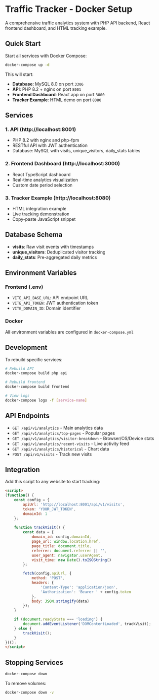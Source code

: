 # Traffic Tracker - Docker Setup

A comprehensive traffic analytics system with PHP API backend, React frontend dashboard, and HTML tracking example.

## Quick Start

Start all services with Docker Compose:

```bash
docker-compose up -d
```

This will start:
- **Database**: MySQL 8.0 on port `3306`
- **API**: PHP 8.2 + nginx on port `8001` 
- **Frontend Dashboard**: React app on port `3000`
- **Tracker Example**: HTML demo on port `8080`

## Services

### 1. API (http://localhost:8001)
- PHP 8.2 with nginx and php-fpm
- RESTful API with JWT authentication
- Database: MySQL with visits, unique_visitors, daily_stats tables

### 2. Frontend Dashboard (http://localhost:3000)
- React TypeScript dashboard
- Real-time analytics visualization
- Custom date period selection

### 3. Tracker Example (http://localhost:8080)
- HTML integration example
- Live tracking demonstration
- Copy-paste JavaScript snippet

## Database Schema

- **visits**: Raw visit events with timestamps
- **unique_visitors**: Deduplicated visitor tracking
- **daily_stats**: Pre-aggregated daily metrics

## Environment Variables

### Frontend (.env)
- `VITE_API_BASE_URL`: API endpoint URL
- `VITE_API_TOKEN`: JWT authentication token
- `VITE_DOMAIN_ID`: Domain identifier

### Docker
All environment variables are configured in `docker-compose.yml`

## Development

To rebuild specific services:

```bash
# Rebuild API
docker-compose build php api

# Rebuild frontend
docker-compose build frontend

# View logs
docker-compose logs -f [service-name]
```

## API Endpoints

- `GET /api/v1/analytics` - Main analytics data
- `GET /api/v1/analytics/top-pages` - Popular pages
- `GET /api/v1/analytics/visitor-breakdown` - Browser/OS/Device stats  
- `GET /api/v1/analytics/recent-visits` - Live activity feed
- `GET /api/v1/analytics/historical` - Chart data
- `POST /api/v1/visits` - Track new visits

## Integration

Add this script to any website to start tracking:

```html
<script>
(function() {
    const config = {
        apiUrl: 'http://localhost:8001/api/v1/visits',
        token: 'YOUR_JWT_TOKEN',
        domainId: 1
    };
    
    function trackVisit() {
        const data = {
            domain_id: config.domainId,
            page_url: window.location.href,
            page_title: document.title,
            referrer: document.referrer || '',
            user_agent: navigator.userAgent,
            visit_time: new Date().toISOString()
        };

        fetch(config.apiUrl, {
            method: 'POST',
            headers: {
                'Content-Type': 'application/json',
                'Authorization': 'Bearer ' + config.token
            },
            body: JSON.stringify(data)
        });
    }

    if (document.readyState === 'loading') {
        document.addEventListener('DOMContentLoaded', trackVisit);
    } else {
        trackVisit();
    }
})();
</script>
```

## Stopping Services

```bash
docker-compose down
```

To remove volumes:
```bash
docker-compose down -v
```